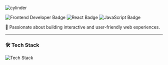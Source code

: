 
![cylinder](https://capsule-render.vercel.app/api?type=cylinder&height=70&text=Suyeon+Lee&fontAlign=20&fontAlignY=52&color=000&fontSize=50&fontColor=9D92F0&)

<p>
  <img src="https://img.shields.io/badge/Frontend%20Developer-%F0%9F%92%BB-brightgreen" alt="Frontend Developer Badge"/>
  <img src="https://img.shields.io/badge/-React-blue?logo=react" alt="React Badge"/>
  <img src="https://img.shields.io/badge/-JavaScript-yellow?logo=javascript" alt="JavaScript Badge"/>
</p>

<p>
  🌟 Passionate about building interactive and user-friendly web experiences.

</p>


---

### 🛠️ Tech Stack

  <p>
  <img src="https://skillicons.dev/icons?i=html,css,js,nodejs,ts,react,tailwind,figma,vscode,github&theme=dark" alt="Tech Stack" />
</p>
</details>
